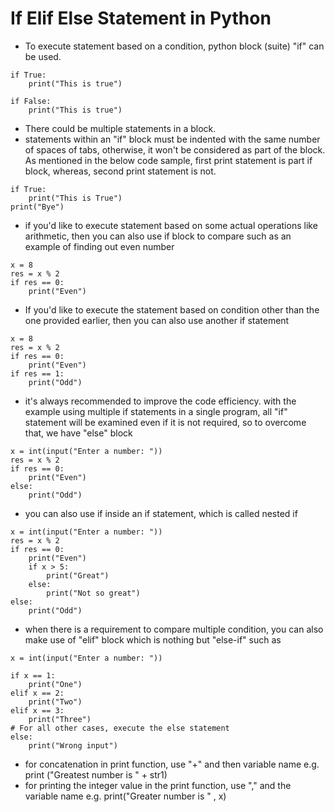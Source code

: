 # If Elif Else Statement in Python

- To execute statement based on a condition, python block (suite) "if" can be used.
```
if True:
    print("This is true")

if False:
    print("This is true")
```
- There could be multiple statements in a block.
- statements within an "if" block must be indented with the same number of spaces of tabs, otherwise, it won't be considered as part of the block. As mentioned in the below code sample, first print statement is part if block, whereas, second print statement is not.
```
if True:
    print("This is True")
print("Bye")
```
- if you'd like to execute statement based on some actual operations like arithmetic, then you can also use if block to compare such as an example of finding out even number
```
x = 8
res = x % 2
if res == 0:
    print("Even")
```
- If you'd like to execute the statement based on condition other than the one provided earlier, then you can also use another if statement
```
x = 8
res = x % 2
if res == 0:
    print("Even")
if res == 1:
    print("Odd")
```
- it's always recommended to improve the code efficiency. with the example using multiple if statements in a single program, all "if" statement will be examined even if it is not required, so to overcome that, we have "else" block
```
x = int(input("Enter a number: "))
res = x % 2
if res == 0:
    print("Even")
else:
    print("Odd")
```
- you can also use if inside an if statement, which is called nested if
```
x = int(input("Enter a number: "))
res = x % 2
if res == 0:
    print("Even")
    if x > 5:
        print("Great")
    else:
        print("Not so great")
else:
    print("Odd")
```
- when there is a requirement to compare multiple condition, you can also make use of "elif" block which is nothing but "else-if" such as
```
x = int(input("Enter a number: "))

if x == 1:
    print("One")
elif x == 2:
    print("Two")
elif x == 3:
    print("Three")
# For all other cases, execute the else statement
else:
    print("Wrong input")
```
- for concatenation in print function, use "+" and then variable name e.g. print ("Greatest number is " + str1)
- for printing the integer value in the print function, use "," and the variable name e.g. print("Greater number is " , x)